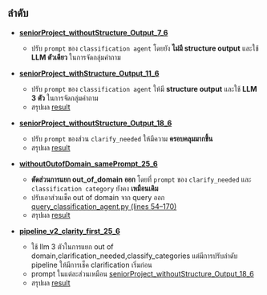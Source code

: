 ## ลำดับ

- [**seniorProject_withoutStructure_Output_7_6**](https://github.com/ffahpatcha/senior_project_update/tree/main/seniorProject_withoutStructure_Output_7_6)  
  - ปรับ `prompt` ของ `classification agent` โดยยัง **ไม่มี structure output** และใช้ **LLM ตัวเดียว** ในการจัดกลุ่มคำถาม

- [**seniorProject_withStructure_Output_11_6**](https://github.com/ffahpatcha/senior_project_update/tree/main/seniorProject_withStruture_Output_11_6)  
  - ปรับ `prompt` ของ `classification agent` ให้มี **structure output** และใช้ **LLM 3 ตัว** ในการจัดกลุ่มคำถาม
  - สรุปผล [result](https://github.com/ffahpatcha/senior_project_update/tree/main/seniorProject_withStruture_Output_11_6#%E0%B8%9C%E0%B8%A5%E0%B8%A5%E0%B8%B1%E0%B8%9E%E0%B8%98%E0%B9%8C)
  
- [**seniorProject_withoutStructure_Output_18_6**](https://github.com/ffahpatcha/senior_project_update/tree/main/seniorProject_withoutStructure_Output_18_6)  
  - ปรับ `prompt` ของส่วน `clarify_needed` ให้มีความ **ครอบคลุมมากขึ้น**
  - สรุปผล [result](https://github.com/ffahpatcha/senior_project_update/tree/main/seniorProject_withoutStructure_Output_18_6#%E0%B8%9C%E0%B8%A5%E0%B8%A5%E0%B8%B1%E0%B8%9E%E0%B8%98%E0%B9%8C)

- [**withoutOutofDomain_samePrompt_25_6**](https://github.com/ffahpatcha/senior_project_update/tree/main/withoutOutofDomain_samePrompt_25_6)  
  - **ตัดส่วนการแยก out_of_domain ออก** โดยที่ `prompt` ของ `clarify_needed` และ `classification category` ยังคง **เหมือนเดิม**
  - ปรับเอาส่วนเช็ค out of domain จาก query ออก [query_classification_agent.py (lines 54–170)](https://github.com/ffahpatcha/senior_project_update/blob/main/seniorProject_withoutStructure_Output_18_6/agents/query_classification_agent.py#L54-L170)
  - สรุปผล [result](https://github.com/ffahpatcha/senior_project_update/blob/main/withoutOutofDomain_samePrompt_25_6/README.md#%E0%B8%9C%E0%B8%A5%E0%B8%A5%E0%B8%B1%E0%B8%9E%E0%B8%98%E0%B9%8C)

- [**pipeline_v2_clarity_first_25_6**](https://github.com/ffahpatcha/senior_project_update/tree/main/pipeline_v2_clarity_first_25_6)  
  - ใช้ llm 3 ตัวในการแยก out of domain,clarification_needed,classify_categories แต่มีการปรับลำดับ pipeline ให้มีการเช็ค clarification เริ่มก่อน
  - prompt ในแต่ละส่วนเหมือน [seniorProject_withoutStructure_Output_18_6](https://github.com/ffahpatcha/senior_project_update/tree/main/seniorProject_withoutStructure_Output_18_6)
  - สรุปผล [result](https://github.com/ffahpatcha/senior_project_update/tree/main/pipeline_v2_clarity_first_25_6#%E0%B8%9C%E0%B8%A5%E0%B8%A5%E0%B8%B1%E0%B8%9E%E0%B8%98%E0%B9%8C)


